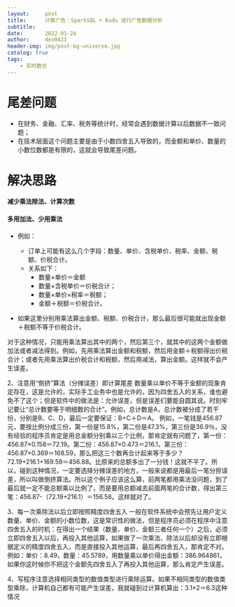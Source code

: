 ```yaml
---
layout:     post
title:      计算广告：SparkSQL + Kudu 进行广告数据分析
subtitle:   
date:       2022-01-24
author:     dex0423
header-img: img/post-bg-universe.jpg
catalog: true
tags:
    - 实时数仓
---
```


# 尾差问题

- 在财务、金融、汇率、税务等统计时，经常会遇到数据计算以后数据不一致问题；
- 在技术层面这个问题主要是由于小数四舍五入导致的，而金额和单价、数量的小数位数都是有限的，这就会导致尾差问题。

# 解决思路

#### 减少乘法除法、计算次数



#### 多用加法、少用乘法

- 例如：
    - 订单上可能有这么几个字段：数量、单价、含税单价、税率、金额、税额、价税合计。
    - 关系如下：
        - 数量×单价＝金额
        - 数量×含税单价＝价税合计；
        - 数量×单价×税率＝税额；
        - 金额＋税额＝价税合计。

- 如果这里分别用乘法算出金额、税额、价税合计，那么最后很可能就出现金额＋税额不等于价税合计。

对于这种情况，只能用乘法算出其中的两个，然后第三个，就其中的这两个金额做加法或者减法得到。例如，先用乘法算出金额和税额，然后用金额＋税额得出价税合计；或者先用乘法算出价税合计和税额，然后用减法，算出金额。这样就不会产生误差。

2、注意用“倒挤”算法（分摊误差）即计算尾差
数量乘以单价不等于金额的现象肯定存在，这是允许的，实际手工业务中也是允许的，因为四舍五入的关系，谁也避免不了这个；但是软件中的做法是：允许误差，但是误差们要能自圆其说。时刻牢记要让“总计数要等于明细数的合计”。例如，总计数是A，总计数被分成了若干份，分别是B、C、D，最后一定要保证：B+C＋D＝A。
例如，一笔钱是456.87元，要按比例分成三份，第一份是15.8%，第二份是47.3%，第三份是36.9％，没有经验的程序员肯定是用总金额分别乘以三个比例，那肯定就有问题了，第一份：456.87×0.158＝72.19。第二份：456.87×0.473＝216.1，第三份：456.87×0.369＝168.59，那么把这三个数再合计起来等于多少？72.19+216.1+169.59＝456.88。比原来的总额多出了一分钱！这就不平了。所以，碰到这种情况，一定要选择分摊误差的地方，一般来说都是用最后一笔分担误差，所以叫做倒挤算法。所以这个例子应该这么算，前两笔都用乘法没问题，到了最后就一定不能总额乘以比例了，而是要用总额减去前面两笔的合计数，得出第三笔：456.87-（72.19+216.1）＝156.58。这样就对了。

3、每一次乘除法以后立即按照精度四舍五入
一般在软件系统中会预先让用户定义数量、单价、金额的小数位数，这是常识性的做法，但是程序员必须在程序中注意四舍五入的时机：在得出一个结果（数量、单价、金额三者任何一个）之后，必须立即四舍五入以后，再投入其他运算，如果做了一次乘法、除法以后却没有立即根据定义的精度四舍五入，而是直接投入其他运算，最后再四舍五入，那肯定不对。例如：单价：8.49，数量：45.5789，用数量乘以单价得出金额：386.964861，如果你这时候你不把这个金额先四舍五入了再投入其他运算，那么肯定产生误差。

4、写程序注意选择相同类型的数值类型进行乘除运算。如果不相同类型的数值类型乘除，计算机自己都有可能产生误差，我就碰到过计算机算出：3.1×2＝6.3这种情况
